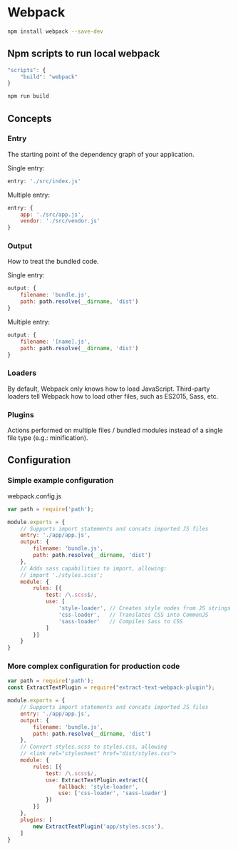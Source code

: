 # Webpack

```bash
npm install webpack --save-dev
```

## Npm scripts to run local webpack

```javascript
"scripts": {
    "build": "webpack"
}
```

```bash
npm run build
```

## Concepts

### Entry
The starting point of the dependency graph of your application.

Single entry:
```javascript
entry: './src/index.js'
```

Multiple entry:
```javascript
entry: {
    app: './src/app.js',
    vendor: './src/vendor.js'
}
```

### Output
How to treat the bundled code.

Single entry:
```javascript
output: {
    filename: 'bundle.js',
    path: path.resolve(__dirname, 'dist')
}
```

Multiple entry:
```javascript
output: {
    filename: '[name].js',
    path: path.resolve(__dirname, 'dist')
}
```

### Loaders
By default, Webpack only knows how to load JavaScript. Third-party loaders tell Webpack how to load other files, such as ES2015, Sass, etc.

### Plugins
Actions performed on multiple files / bundled modules instead of a single file type (e.g.: minification).


## Configuration

### Simple example configuration

webpack.config.js
```javascript
var path = require('path');

module.exports = {
    // Supports import statements and concats imported JS files
    entry: './app/app.js',
    output: {
        filename: 'bundle.js',
        path: path.resolve(__dirname, 'dist')
    },
    // Adds sass capabilities to import, allowing:
    // import './styles.scss';
    module: {
        rules: [{
            test: /\.scss$/,
            use: [
                'style-loader', // Creates style nodes from JS strings
                'css-loader',   // Translates CSS into CommonJS
                'sass-loader'   // Compiles Sass to CSS
            ]
        }]
    }
}
```

### More complex configuration for production code
```javascript
var path = require('path');
const ExtractTextPlugin = require("extract-text-webpack-plugin");

module.exports = {
    // Supports import statements and concats imported JS files
    entry: './app/app.js',
    output: {
        filename: 'bundle.js',
        path: path.resolve(__dirname, 'dist')
    },
    // Convert styles.scss to styles.css, allowing
    // <link rel="stylesheet" href="dist/styles.css">
    module: {
        rules: [{
            test: /\.scss$/,
            use: ExtractTextPlugin.extract({
                fallback: 'style-loader',
                use: ['css-loader', 'sass-loader']
            })
        }]
    },
    plugins: [
        new ExtractTextPlugin('app/styles.scss'),
    ]
}
```
